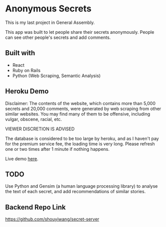 # Anonymous Secrets
This is my last project in General Assembly.

This app was built to let people share their secrets anonymously. People can see other people's secrets and add comments.

## Built with
- React
- Ruby on Rails
- Python (Web Scraping, Semantic Analysis)

## Heroku Demo
Disclaimer: The contents of the website, which contains more than 5,000 secrets and 20,000 comments, were generated by web scraping from other similar websites. You may find many of them to be offensive, including vulgar, obscene, racial, etc.

VIEWER DISCRETION IS ADVISED

The database is considered to be too large by heroku, and as I haven't pay for the premium service fee, the loading time is very long. Please refresh one or two times after 1 minute if nothing happens.

Live demo [here](https://secret-share-client.herokuapp.com). 

## TODO
Use Python and Gensim (a human language processing library) to analyse the text of each secret, and add recommendations of similar stories.

## Backend Repo Link

https://github.com/shouyiwang/secret-server
